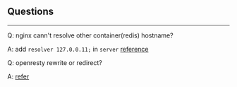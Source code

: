 


## Questions
------------

Q: nginx cann't resolve other container(redis) hostname?

A: add `resolver 127.0.0.11;` in `server`
    [reference](https://github.com/docker/compose/issues/3412#issuecomment-472323332)


Q: openresty rewrite or redirect?

A: [refer](https://blog.csdn.net/weiyuefei/article/details/38434797)
